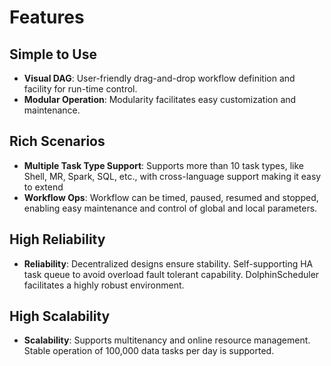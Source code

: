 # Features

## Simple to Use

- **Visual DAG**: User-friendly drag-and-drop workflow definition and facility for run-time control.
- **Modular Operation**: Modularity facilitates easy customization and maintenance.

## Rich Scenarios

- **Multiple Task Type Support**: Supports more than 10 task types, like Shell, MR, Spark, SQL, etc., with cross-language support making it easy to extend
- **Workflow Ops**: Workflow can be timed, paused, resumed and stopped, enabling easy maintenance and control of global and local parameters.

## High Reliability

- **Reliability**: Decentralized designs ensure stability. Self-supporting HA task queue to avoid overload fault tolerant capability. DolphinScheduler facilitates a highly robust environment.

## High Scalability

- **Scalability**: Supports multitenancy and online resource management. Stable operation of 100,000 data tasks per day is supported.

